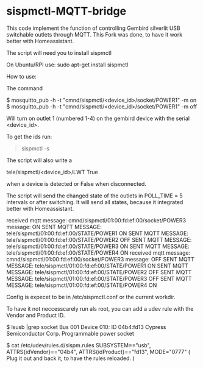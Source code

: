 sispmctl-MQTT-bridge
=====================

This code implement the function of controlling Gembird silverlit USB switchable outlets through MQTT.
This Fork was done, to have it work better with Homeassistant.

The script will need you to install sispmctl

On Ubuntu/RPI use:
sudo apt-get install sispmctl

How to use: 

The command 

$ mosquitto_pub -h <host> -t "cmnd/sispmctl/<device_id>/socket/POWER1" -m on
$ mosquitto_pub -h <host> -t "cmnd/sispmctl/<device_id>/socket/POWER1" -m off

Will turn on outlet 1 (numbered 1-4) on the gembird device with the serial <device_id>. 

To get the ids run: 
>sispmctl -s  

The script will also write a 

tele/sispmctl/<device_id>/LWT True

when a device is detected or False when disconnected. 

The script will send the changed state of the outlets in POLL_TIME = 5 intervals or after switching.
It will send all states, because it integrated better with Homeassistant.

received mqtt message: cmnd/sispmctl/01:00:fd:ef:00/socket/POWER3 message:  ON
SENT MQTT MESSAGE:  tele/sispmctl/01:00:fd:ef:00/STATE/POWER1 ON
SENT MQTT MESSAGE:  tele/sispmctl/01:00:fd:ef:00/STATE/POWER2 OFF
SENT MQTT MESSAGE:  tele/sispmctl/01:00:fd:ef:00/STATE/POWER3 ON
SENT MQTT MESSAGE:  tele/sispmctl/01:00:fd:ef:00/STATE/POWER4 ON
received mqtt message: cmnd/sispmctl/01:00:fd:ef:00/socket/POWER3 message:  OFF
SENT MQTT MESSAGE:  tele/sispmctl/01:00:fd:ef:00/STATE/POWER1 ON
SENT MQTT MESSAGE:  tele/sispmctl/01:00:fd:ef:00/STATE/POWER2 OFF
SENT MQTT MESSAGE:  tele/sispmctl/01:00:fd:ef:00/STATE/POWER3 OFF
SENT MQTT MESSAGE:  tele/sispmctl/01:00:fd:ef:00/STATE/POWER4 ON
  

Config is expecet to be in /etc/sispmctl.conf or the current workdir.

To have it not neccesscarely run als root, you can add a udev rule with the Vendor and Product ID.

$ lsusb |grep socket
Bus 001 Device 010: ID 04b4:fd13 Cypress Semiconductor Corp. Programmable power socket

$ cat /etc/udev/rules.d/sispm.rules
SUBSYSTEM=="usb", ATTRS{idVendor}=="04b4", ATTRS{idProduct}=="fd13", MODE="0777"
( Plug it out and back it, to have the rules reloaded. )
